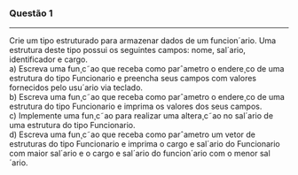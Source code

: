 ### Questão 1
---
Crie um tipo estruturado para armazenar dados de um funcion´ario. Uma estrutura deste tipo possui
os seguintes campos: nome, sal´ario, identificador e cargo.  
a) Escreva uma fun¸c˜ao que receba como parˆametro o endere¸co de uma estrutura do tipo Funcionario
e preencha seus campos com valores fornecidos pelo usu´ario via teclado.  
b) Escreva uma fun¸c˜ao que receba como parˆametro o endere¸co de uma estrutura do tipo Funcionario
e imprima os valores dos seus campos.  
c) Implemente uma fun¸c˜ao para realizar uma altera¸c˜ao no sal´ario de uma estrutura do tipo Funcionario.  
d) Escreva uma fun¸c˜ao que receba como parˆametro um vetor de estruturas do tipo Funcionario e
imprima o cargo e sal´ario do Funcionario com maior sal´ario e o cargo e sal´ario do funcion´ario
com o menor sal´ario.  